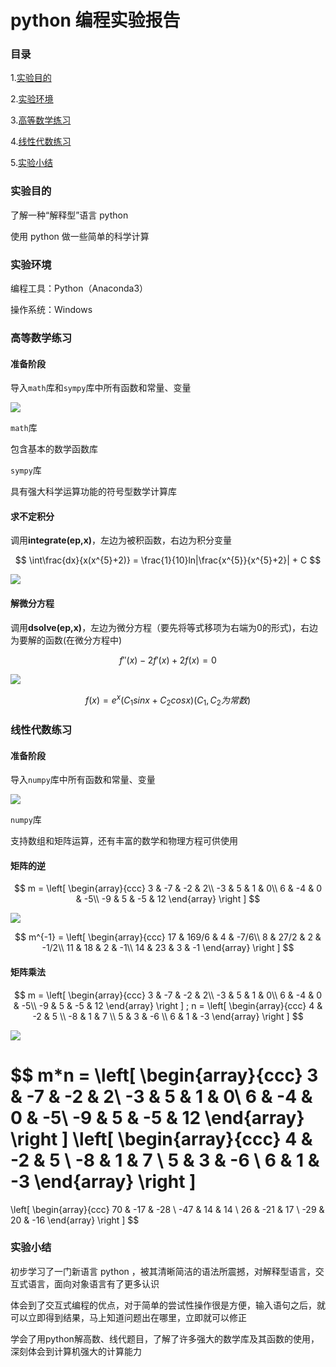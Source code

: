 # python 编程实验报告

### 目录

1.[实验目的](#实验目的)

2.[实验环境](#实验环境)

3.[高等数学练习](#高等数学练习)

4.[线性代数练习](#线性代数练习)

5.[实验小结](#实验小结)

### 实验目的

了解一种“解释型”语言 python

使用 python 做一些简单的科学计算

### 实验环境

编程工具：Python（Anaconda3）

操作系统：Windows

### 高等数学练习

#### 准备阶段

导入`math`库和`sympy`库中所有函数和常量、变量

![](http://m.qpic.cn/psb?/V10TtYkp2MvHv1/kk0vARdFA6jEZxzX38CQe8ma*EH4s3fYmbBKOHrqaAg!/b/dFQBAAAAAAAA&bo=yASqAQAAAAARF0c!&rf=viewer_4)

`math`库

包含基本的数学函数库

`sympy`库

具有强大科学运算功能的符号型数学计算库

#### 求不定积分

调用**integrate(ep,x)**，左边为被积函数，右边为积分变量

$$ \int\frac{dx}{x(x^{5}+2)} = \frac{1}{10}ln|\frac{x^{5}}{x^{5}+2}| + C $$

![](http://m.qpic.cn/psb?/V10TtYkp2MvHv1/ychHpkndakWxgHUpZC1PkssGEOGC9Xyw8Om0R43lKco!/b/dD4BAAAAAAAA&bo=wwSsAQAAAAARF0o!&rf=viewer_4)


####  解微分方程

调用**dsolve(ep,x)**，左边为微分方程（要先将等式移项为右端为0的形式)，右边为要解的函数(在微分方程中)

$$ f''(x) - 2f'(x) + 2f(x) = 0 $$

![](http://m.qpic.cn/psb?/V10TtYkp2MvHv1/ZTMpcJLYShCI56VDtBqQHXKr3otMkWQo0q8zMVs*IyI!/b/dFQBAAAAAAAA&bo=xwSTAQAAAAARF3E!&rf=viewer_4)

$$ f(x) = e^{x}(C_{1}sinx + C_{2}cosx) (C_{1},C_{2}为常数) $$

### 线性代数练习

#### 准备阶段

导入`numpy`库中所有函数和常量、变量

![](http://m.qpic.cn/psb?/V10TtYkp2MvHv1/sqalwUPgPWaXqKGdEQMkahPQ0RbjNibnfzv1kklPD3A!/b/dFIBAAAAAAAA&bo=wgSGAQAAAAARF2E!&rf=viewer_4)

`numpy`库

支持数组和矩阵运算，还有丰富的数学和物理方程可供使用

#### 矩阵的逆

$$ m = \left[ \begin{array}{ccc}
3 & -7 & -2 & 2\\
-3 & 5 & 1 & 0\\
6 & -4 & 0 & -5\\
-9 & 5 & -5 & 12
\end{array} 
\right ] $$

![](http://m.qpic.cn/psb?/V10TtYkp2MvHv1/xCWF8Quckv1n*NGooaFt7yrEtLynpIBXLCK6aHL0gPE!/b/dC8BAAAAAAAA&bo=xgSsAQAAAAARF08!&rf=viewer_4)

$$ m^{-1} = \left[ \begin{array}{ccc}
17 & 169/6 & 4 & -7/6\\
8 & 27/2 & 2 & -1/2\\
11 & 18 & 2 & -1\\
14 & 23 & 3 & -1
\end{array} 
\right ] $$

#### 矩阵乘法

$$ m = \left[ \begin{array}{ccc}
3 & -7 & -2 & 2\\
-3 & 5 & 1 & 0\\
6 & -4 & 0 & -5\\
-9 & 5 & -5 & 12
\end{array} 
\right ] 
;
 n = \left[ \begin{array}{ccc}
4 & -2 & 5 \\
-8 & 1 & 7 \\
5 & 3 & -6 \\
6 & 1 & -3 
\end{array} 
\right ] $$

![](http://m.qpic.cn/psb?/V10TtYkp2MvHv1/bWYfzK9i8Dl8tBBHKce0WZC*C6JOcI1A5D4W1VZLLPI!/b/dC4BAAAAAAAA&bo=xgTAAQAAAAARFyM!&rf=viewer_4)

$$ m*n = \left[ \begin{array}{ccc}
3 & -7 & -2 & 2\\
-3 & 5 & 1 & 0\\
6 & -4 & 0 & -5\\
-9 & 5 & -5 & 12
\end{array} 
\right ] 
\left[ \begin{array}{ccc}
4 & -2 & 5 \\
-8 & 1 & 7 \\
5 & 3 & -6 \\
6 & 1 & -3 
\end{array} 
\right ] 
=
\left[ \begin{array}{ccc}
70 & -17 & -28 \\
-47 & 14 & 14 \\
26 & -21 & 17 \\
-29 & 20 & -16 
\end{array} 
\right ] $$

### 实验小结

初步学习了一门新语言 python ，被其清晰简洁的语法所震撼，对解释型语言，交互式语言，面向对象语言有了更多认识

体会到了交互式编程的优点，对于简单的尝试性操作很是方便，输入语句之后，就可以立即得到结果，马上知道问题出在哪里，立即就可以修正

学会了用python解高数、线代题目，了解了许多强大的数学库及其函数的使用，深刻体会到计算机强大的计算能力

